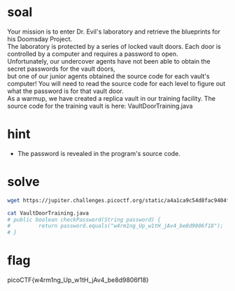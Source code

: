# soal
Your mission is to enter Dr. Evil's laboratory and retrieve the blueprints for his Doomsday Project. \
The laboratory is protected by a series of locked vault doors. Each door is controlled by a computer and requires a password to open. \
Unfortunately, our undercover agents have not been able to obtain the secret passwords for the vault doors, \
but one of our junior agents obtained the source code for each vault's computer! You will need to read the source code for each level to figure out what the password is for that vault door. \
As a warmup, we have created a replica vault in our training facility. The source code for the training vault is here: VaultDoorTraining.java

# hint
- The password is revealed in the program's source code.

# solve
```bash
wget https://jupiter.challenges.picoctf.org/static/a4a1ca9c54d8fac9404f9cbc50d9751a/VaultDoorTraining.java

cat VaultDoorTraining.java
# public boolean checkPassword(String password) {
#         return password.equals("w4rm1ng_Up_w1tH_jAv4_be8d9806f18");
# }
```

# flag
picoCTF{w4rm1ng_Up_w1tH_jAv4_be8d9806f18}
